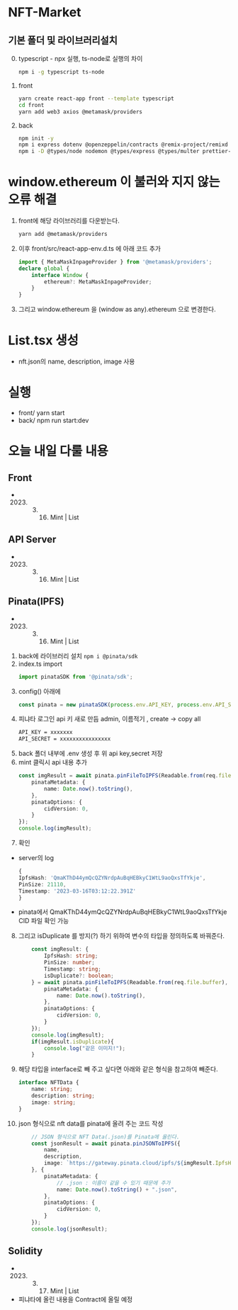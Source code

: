 # NFT-Market
## 기본 폴더 및 라이브러리설치
0. typescript - npx 실행, ts-node로 실행의 차이
    ```bash
    npm i -g typescript ts-node
    ```
1. front
    ```bash
    yarn create react-app front --template typescript 
    cd front
    yarn add web3 axios @metamask/providers
    ```
2. back
    ```bash
    npm init -y
    npm i express dotenv @openzeppelin/contracts @remix-project/remixd cors multer web3 axios web3-utils
    npm i -D @types/node nodemon @types/express @types/multer prettier-plugin-solidity tsconfig-paths
    ```

# window.ethereum 이 불러와 지지 않는 오류 해결
1. front에 해당 라이브러리를 다운받는다.
    ```bash
    yarn add @metamask/providers 
    ```
2. 이후 front/src/react-app-env.d.ts 에 아래 코드 추가
    ```ts
    import { MetaMaskInpageProvider } from '@metamask/providers';
    declare global {
        interface Window {
            ethereum?: MetaMaskInpageProvider;
        }
    }
    ```
3. 그리고 window.ethereum 을 (window as any).ethereum 으로 변경한다.


# List.tsx 생성
- nft.json의 name, description, image 사용


# 실행
- front/ yarn start
- back/ npm run start:dev


# 오늘 내일 다룰 내용
## Front
- 2023. 3. 16. Mint | List

## API Server
- 2023. 3. 16. Mint | List


## Pinata(IPFS)
- 2023. 3. 16. Mint | List
1. back에 라이브러리 설치
    ` npm i @pinata/sdk `
2. index.ts import
    ```ts
    import pinataSDK from '@pinata/sdk';
    ```
3. config() 아래에
    ```ts
    const pinata = new pinataSDK(process.env.API_KEY, process.env.API_Secret);
    ```
4. 피냐타 로그인 api 키 새로 만듬 admin, 이름적기 , create -> copy all
    ```bash
    API_KEY = xxxxxxx
    API_SECRET = xxxxxxxxxxxxxxxx
    ```
5. back 폴더 내부에 .env 생성 후 위 api key,secret 저장
6. mint 클릭시 api 내용 추가
    ```ts
    const imgResult = await pinata.pinFileToIPFS(Readable.from(req.file.buffer), {
        pinataMetadata: {
            name: Date.now().toString(),
        },
        pinataOptions: {
            cidVersion: 0,
        }
    });
    console.log(imgResult);
    ```
7. 확인
- server의 log
    ```ts
    {
    IpfsHash: 'QmaKThD44ymQcQZYNrdpAuBqHEBkyC1WtL9aoQxsTfYkje',
    PinSize: 21110,
    Timestamp: '2023-03-16T03:12:22.391Z'
    }
    ```
- pinata에서 QmaKThD44ymQcQZYNrdpAuBqHEBkyC1WtL9aoQxsTfYkje CID 파일 확인 가능
8. 그리고 isDuplicate 를 방지(?) 하기 위하여 변수의 타입을 정의하도록 바꿔준다.
    ```ts
        const imgResult: {
            IpfsHash: string;
            PinSize: number;
            Timestamp: string;
            isDuplicate?: boolean;
        } = await pinata.pinFileToIPFS(Readable.from(req.file.buffer), {
            pinataMetadata: {
                name: Date.now().toString(),
            },
            pinataOptions: {
                cidVersion: 0,
            }
        });
        console.log(imgResult);
        if(imgResult.isDuplicate){
            console.log("같은 이미지!");
        }
    ```
9. 해당 타입을 interface로 빼 주고 싶다면 아래와 같은 형식을 참고하여 빼준다.
    ```ts
    interface NFTData {
        name: string;
        description: string;
        image: string;
    }
    ```

10. json 형식으로 nft data를 pinata에 올려 주는 코드 작성
    ```ts
        // JSON 형식으로 NFT Data(.json)를 Pinata에 올린다.
        const jsonResult = await pinata.pinJSONToIPFS({
            name,
            description,
            image: `https://gateway.pinata.cloud/ipfs/${imgResult.IpfsHash}`,
        }, {
            pinataMetadata: {
                // .json : 이름이 같을 수 있기 때문에 추가
                name: Date.now().toString() + ".json",
            },
            pinataOptions: {
                cidVersion: 0,
            }
        });
        console.log(jsonResult);
    ```


## Solidity
- 2023. 3. 17. Mint | List
- 피냐타에 올린 내용을 Contract에 올릴 예정
